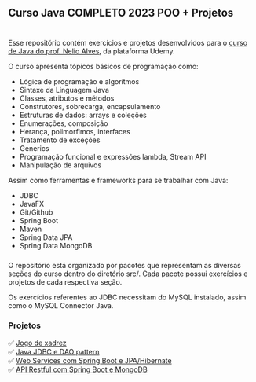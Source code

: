 ## Curso Java COMPLETO 2023 POO + Projetos

#

Esse repositório contém exercícios e projetos desenvolvidos para
o [curso de Java do prof. Nelio Alves](https://www.udemy.com/course/java-curso-completo/), da plataforma Udemy.

O curso apresenta tópicos básicos de programação como:

- Lógica de programação e algoritmos</br>
- Sintaxe da Linguagem Java</br>
- Classes, atributos e métodos</br>
- Construtores, sobrecarga, encapsulamento</br>
- Estruturas de dados: arrays e coleções</br>
- Enumerações, composição</br>
- Herança, polimorfimos, interfaces</br>
- Tratamento de exceções</br>
- Generics</br>
- Programação funcional e expressões lambda, Stream API</br>
- Manipulação de arquivos

Assim como ferramentas e frameworks para se trabalhar com Java:

- JDBC</br>
- JavaFX</br>
- Git/Github</br>
- Spring Boot</br>
- Maven</br>
- Spring Data JPA</br>
- Spring Data MongoDB</br>

###

O repositório está organizado por pacotes que representam as diversas seções
do curso dentro do diretório src/. Cada pacote possui exercícios e projetos de cada respectiva seção.

Os exercícios referentes ao JDBC necessitam do MySQL instalado, assim como o MySQL Connector Java.

### Projetos
✅ [Jogo de xadrez](https://github.com/guilchaves/java-chess)</br>
✅ [Java JDBC e DAO pattern](https://github.com/guilchaves/jdbc-demo)</br>
✅ [Web Services com Spring Boot e JPA/Hibernate](https://github.com/guilchaves/springboot-jpa)</br>
✅ [API Restful com Spring Boot e MongoDB](https://github.com/guilchaves/springboot-mongo-demo)</br>
